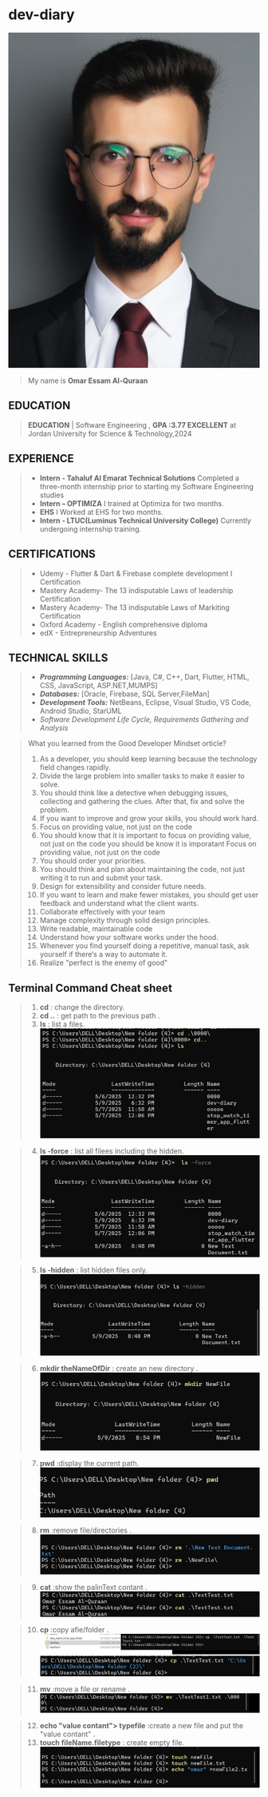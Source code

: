 # dev-diary

![My picture](./imag/WhatsApp%20Image%202025-05-09%20at%204.44.39%20PM.jpeg)
 
>My name is **Omar Essam Al-Quraan** 


## EDUCATION  
>**EDUCATION** | Software Engineering , **GPA :3.77 EXCELLENT** 
at Jordan University for Science & Technology,2024

 
## EXPERIENCE  
>- **Intern - Tahaluf Al Emarat Technical Solutions**  Completed a three-month internship prior to starting my Software Engineering studies
>- **Intern – OPTIMIZA** I trained at Optimiza for two months.
>- **EHS** I Worked at EHS for two months.
>- **Intern - LTUC(Luminus Technical University College)** Currently undergoing internship training.

## CERTIFICATIONS

>- Udemy - Flutter & Dart & Firebase complete development I Certification
>- Mastery Academy- The 13 indisputable Laws of leadership Certification
>- Mastery Academy- The 13 indisputable Laws of Markiting  Certification
>- Oxford Academy -  English comprehensive diploma 
>- edX - Entrepreneurship Adventures

## TECHNICAL SKILLS  
>- _**Programming Languages:**_ [Java, C#, C++, Dart, Flutter, HTML, CSS, JavaScript, ASP.NET,MUMPS]  
>- _**Databases:**_ [Oracle, Firebase, SQL Server,FileMan]  
>- _**Development Tools:**_ NetBeans, Eclipse, Visual Studio, VS Code, Android Studio, StarUML  
>- _Software Development Life Cycle, Requirements Gathering and Analysis_   




>What you learned from the Good Developer Mindset orticle?
>
>1. As a developer, you should keep learning because the technology field changes rapidly.
>2. Divide the large problem into smaller tasks to make it easier to solve.
>3. You should think like a detective when debugging issues, collecting and gathering the clues. After that, fix and solve the problem.
>4. If you want to improve and grow your skills, you should work hard.
>5. Focus on providing value, not just on the code 
>6. You should know that it is important to focus on providing value, not just on the code you should be know it is imporatant Focus on providing value, not just on the code
>7. You should order your priorities.
>8. You should think and plan about maintaining the code, not just writing it to run and submit your task.
>9. Design for extensibility and consider future needs.
>10. If you want to learn and make fewer mistakes, you should get user feedback and understand what the client wants.
>11. Collaborate effectively with your team
>12. Manage complexity through solid design principles.
>13. Write readable, maintainable code
>14. Understand how your software works under the hood.
>15. Whenever you find yourself doing a repetitive, manual task, ask yourself if there‘s a way to automate it.
>16. Realize "perfect is the enemy of good"

 ## Terminal Command Cheat sheet 
>1. **cd** : change  the directory.
>2. **cd ..** : get path to the previous path .
>3. **ls** : list a files.
>![My picture](./imag/SharedScreenshot.jpg)


>4. **ls -force** : list all filees including the hidden.
>![Screenshot2](./imag/Screenshot2.jpg)

>5. **ls -hidden** : list hidden files only.
>![Screenshot3](./imag/Screenshot%203.jpg)


>6. **mkdir theNameOfDir** : create an  new directory .
>![Screenshot4](./imag/Screenshot4.jpg)


>7. **pwd** :display the current path.
>![Screenshot5](./imag/Screenshot5.jpg)

>8. **rm** :remove file/directories  .
>![Screenshot6](./imag/Screenshot6.jpg)

>9. **cat** :show the palinText contant   .
>![Screenshot7](./imag/Screenshot7.jpg)


>10. **cp** :copy afie/folder  .
>![Screenshot8](./imag/Screenshot8.jpg)
>![Screenshot8a](./imag/Screenshot8a.jpg)


>11. **mv** :move a file or rename .
>![Screenshot9](./imag/Screenshot9.jpg )

>12. **echo "value contant"> typefile** :create a new file and put the "value contant" .
>13. **touch fileName.filetype** :  create empty file.
>![Screenshot10](./imag/Screenshot10.jpg )












